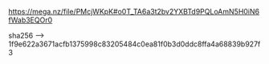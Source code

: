
https://mega.nz/file/PMcjWKpK#o0T_TA6a3t2bv2YXBTd9PQLoAmN5H0iN6fWab3EQOr0


sha256 -->
1f9e622a3671acfb1375998c83205484c0ea81f0b3d0ddc8ffa4a68839b927f3
